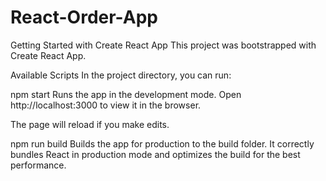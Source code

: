 ﻿# React-Order-App
Getting Started with Create React App
This project was bootstrapped with Create React App.

Available Scripts
In the project directory, you can run:

npm start
Runs the app in the development mode.
Open http://localhost:3000 to view it in the browser.

The page will reload if you make edits.

npm run build
Builds the app for production to the build folder.
It correctly bundles React in production mode and optimizes the build for the best performance.
